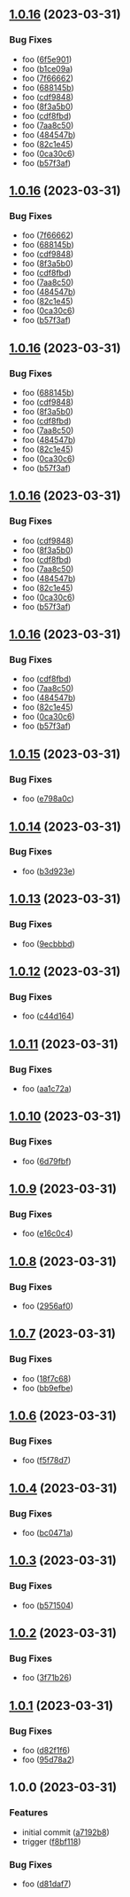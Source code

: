 ## [1.0.16](https://github.com/twang817/test-release/compare/v1.0.15...v1.0.16) (2023-03-31)


### Bug Fixes

* foo ([6f5e901](https://github.com/twang817/test-release/commit/6f5e90125d3ab6ef212cf920852c25686adecc03))
* foo ([b1ce09a](https://github.com/twang817/test-release/commit/b1ce09ab4fa816c489e2b8847b4fb36076631a88))
* foo ([7f66662](https://github.com/twang817/test-release/commit/7f66662638a792ec3d2844cc7674128de3b5b297))
* foo ([688145b](https://github.com/twang817/test-release/commit/688145b465d26063550857c6cd7c3420ee2a040c))
* foo ([cdf9848](https://github.com/twang817/test-release/commit/cdf9848fc1c8c91b5552218263688a50396f817a))
* foo ([8f3a5b0](https://github.com/twang817/test-release/commit/8f3a5b0e5602e18015e30bda04552634efaf8975))
* foo ([cdf8fbd](https://github.com/twang817/test-release/commit/cdf8fbd28f124c4834d8de6ba2ca8f37ef585cff))
* foo ([7aa8c50](https://github.com/twang817/test-release/commit/7aa8c5066c820de03daa97ef79200fbc6da2e673))
* foo ([484547b](https://github.com/twang817/test-release/commit/484547bf1b38ad2c5572ea5c5a7f1f9ef589faa2))
* foo ([82c1e45](https://github.com/twang817/test-release/commit/82c1e4581094b4d2699e034c7797d0cec06ee1f1))
* foo ([0ca30c6](https://github.com/twang817/test-release/commit/0ca30c6b4445097995f9f4be98aafa7bfd9af1f6))
* foo ([b57f3af](https://github.com/twang817/test-release/commit/b57f3af884acde6d48e397a8a39ec1fe774d8ef5))

## [1.0.16](https://github.com/twang817/test-release/compare/v1.0.15...v1.0.16) (2023-03-31)


### Bug Fixes

* foo ([7f66662](https://github.com/twang817/test-release/commit/7f66662638a792ec3d2844cc7674128de3b5b297))
* foo ([688145b](https://github.com/twang817/test-release/commit/688145b465d26063550857c6cd7c3420ee2a040c))
* foo ([cdf9848](https://github.com/twang817/test-release/commit/cdf9848fc1c8c91b5552218263688a50396f817a))
* foo ([8f3a5b0](https://github.com/twang817/test-release/commit/8f3a5b0e5602e18015e30bda04552634efaf8975))
* foo ([cdf8fbd](https://github.com/twang817/test-release/commit/cdf8fbd28f124c4834d8de6ba2ca8f37ef585cff))
* foo ([7aa8c50](https://github.com/twang817/test-release/commit/7aa8c5066c820de03daa97ef79200fbc6da2e673))
* foo ([484547b](https://github.com/twang817/test-release/commit/484547bf1b38ad2c5572ea5c5a7f1f9ef589faa2))
* foo ([82c1e45](https://github.com/twang817/test-release/commit/82c1e4581094b4d2699e034c7797d0cec06ee1f1))
* foo ([0ca30c6](https://github.com/twang817/test-release/commit/0ca30c6b4445097995f9f4be98aafa7bfd9af1f6))
* foo ([b57f3af](https://github.com/twang817/test-release/commit/b57f3af884acde6d48e397a8a39ec1fe774d8ef5))

## [1.0.16](https://github.com/twang817/test-release/compare/v1.0.15...v1.0.16) (2023-03-31)


### Bug Fixes

* foo ([688145b](https://github.com/twang817/test-release/commit/688145b465d26063550857c6cd7c3420ee2a040c))
* foo ([cdf9848](https://github.com/twang817/test-release/commit/cdf9848fc1c8c91b5552218263688a50396f817a))
* foo ([8f3a5b0](https://github.com/twang817/test-release/commit/8f3a5b0e5602e18015e30bda04552634efaf8975))
* foo ([cdf8fbd](https://github.com/twang817/test-release/commit/cdf8fbd28f124c4834d8de6ba2ca8f37ef585cff))
* foo ([7aa8c50](https://github.com/twang817/test-release/commit/7aa8c5066c820de03daa97ef79200fbc6da2e673))
* foo ([484547b](https://github.com/twang817/test-release/commit/484547bf1b38ad2c5572ea5c5a7f1f9ef589faa2))
* foo ([82c1e45](https://github.com/twang817/test-release/commit/82c1e4581094b4d2699e034c7797d0cec06ee1f1))
* foo ([0ca30c6](https://github.com/twang817/test-release/commit/0ca30c6b4445097995f9f4be98aafa7bfd9af1f6))
* foo ([b57f3af](https://github.com/twang817/test-release/commit/b57f3af884acde6d48e397a8a39ec1fe774d8ef5))

## [1.0.16](https://github.com/twang817/test-release/compare/v1.0.15...v1.0.16) (2023-03-31)


### Bug Fixes

* foo ([cdf9848](https://github.com/twang817/test-release/commit/cdf9848fc1c8c91b5552218263688a50396f817a))
* foo ([8f3a5b0](https://github.com/twang817/test-release/commit/8f3a5b0e5602e18015e30bda04552634efaf8975))
* foo ([cdf8fbd](https://github.com/twang817/test-release/commit/cdf8fbd28f124c4834d8de6ba2ca8f37ef585cff))
* foo ([7aa8c50](https://github.com/twang817/test-release/commit/7aa8c5066c820de03daa97ef79200fbc6da2e673))
* foo ([484547b](https://github.com/twang817/test-release/commit/484547bf1b38ad2c5572ea5c5a7f1f9ef589faa2))
* foo ([82c1e45](https://github.com/twang817/test-release/commit/82c1e4581094b4d2699e034c7797d0cec06ee1f1))
* foo ([0ca30c6](https://github.com/twang817/test-release/commit/0ca30c6b4445097995f9f4be98aafa7bfd9af1f6))
* foo ([b57f3af](https://github.com/twang817/test-release/commit/b57f3af884acde6d48e397a8a39ec1fe774d8ef5))

## [1.0.16](https://github.com/twang817/test-release/compare/v1.0.15...v1.0.16) (2023-03-31)


### Bug Fixes

* foo ([cdf8fbd](https://github.com/twang817/test-release/commit/cdf8fbd28f124c4834d8de6ba2ca8f37ef585cff))
* foo ([7aa8c50](https://github.com/twang817/test-release/commit/7aa8c5066c820de03daa97ef79200fbc6da2e673))
* foo ([484547b](https://github.com/twang817/test-release/commit/484547bf1b38ad2c5572ea5c5a7f1f9ef589faa2))
* foo ([82c1e45](https://github.com/twang817/test-release/commit/82c1e4581094b4d2699e034c7797d0cec06ee1f1))
* foo ([0ca30c6](https://github.com/twang817/test-release/commit/0ca30c6b4445097995f9f4be98aafa7bfd9af1f6))
* foo ([b57f3af](https://github.com/twang817/test-release/commit/b57f3af884acde6d48e397a8a39ec1fe774d8ef5))

## [1.0.15](https://github.com/twang817/test-release/compare/v1.0.14...v1.0.15) (2023-03-31)


### Bug Fixes

* foo ([e798a0c](https://github.com/twang817/test-release/commit/e798a0c0093e7487dc51a0fc8837c9a45530b609))

## [1.0.14](https://github.com/twang817/test-release/compare/v1.0.13...v1.0.14) (2023-03-31)


### Bug Fixes

* foo ([b3d923e](https://github.com/twang817/test-release/commit/b3d923e7b158f29f065f26c33395eaa8ed3eb47e))

## [1.0.13](https://github.com/twang817/test-release/compare/v1.0.12...v1.0.13) (2023-03-31)


### Bug Fixes

* foo ([9ecbbbd](https://github.com/twang817/test-release/commit/9ecbbbddcd618904e237adaf8fa1c0f659abc82d))

## [1.0.12](https://github.com/twang817/test-release/compare/v1.0.11...v1.0.12) (2023-03-31)


### Bug Fixes

* foo ([c44d164](https://github.com/twang817/test-release/commit/c44d1646a0c6f85f8a311ac56abc7bbe3d43b6c0))

## [1.0.11](https://github.com/twang817/test-release/compare/v1.0.10...v1.0.11) (2023-03-31)


### Bug Fixes

* foo ([aa1c72a](https://github.com/twang817/test-release/commit/aa1c72a2e0b26a8ebf9e2811624e53446d04fe0d))

## [1.0.10](https://github.com/twang817/test-release/compare/v1.0.9...v1.0.10) (2023-03-31)


### Bug Fixes

* foo ([6d79fbf](https://github.com/twang817/test-release/commit/6d79fbf972383e89e1bf4bf2fc380df995a9321d))

## [1.0.9](https://github.com/twang817/test-release/compare/v1.0.8...v1.0.9) (2023-03-31)


### Bug Fixes

* foo ([e16c0c4](https://github.com/twang817/test-release/commit/e16c0c43c4c1c3fff69e97b43e0e4910c1dcaa17))

## [1.0.8](https://github.com/twang817/test-release/compare/v1.0.7...v1.0.8) (2023-03-31)


### Bug Fixes

* foo ([2956af0](https://github.com/twang817/test-release/commit/2956af0c6b55b6bd64e9eda1d94f75c9f25cb744))

## [1.0.7](https://github.com/twang817/test-release/compare/v1.0.6...v1.0.7) (2023-03-31)


### Bug Fixes

* foo ([18f7c68](https://github.com/twang817/test-release/commit/18f7c688e836a7cf6e4a9af808c61c94fc69cec6))
* foo ([bb9efbe](https://github.com/twang817/test-release/commit/bb9efbefcc6a614162c0644e33b899f6fdb9a076))

## [1.0.6](https://github.com/twang817/test-release/compare/v1.0.5...v1.0.6) (2023-03-31)


### Bug Fixes

* foo ([f5f78d7](https://github.com/twang817/test-release/commit/f5f78d7e7ae3f8fef1081ae49a5a5405507ccedc))

## [1.0.4](https://github.com/twang817/test-release/compare/v1.0.3...v1.0.4) (2023-03-31)


### Bug Fixes

* foo ([bc0471a](https://github.com/twang817/test-release/commit/bc0471aadc4f11fd4f8a7108257e76b7f84b0929))

## [1.0.3](https://github.com/twang817/test-release/compare/v1.0.2...v1.0.3) (2023-03-31)


### Bug Fixes

* foo ([b571504](https://github.com/twang817/test-release/commit/b5715041e89055f0e6c814fb178bf81b244ea7d7))

## [1.0.2](https://github.com/twang817/test-release/compare/v1.0.1...v1.0.2) (2023-03-31)


### Bug Fixes

* foo ([3f71b26](https://github.com/twang817/test-release/commit/3f71b26b84cad7a23c4173e7931ae7d3ff055437))

## [1.0.1](https://github.com/twang817/test-release/compare/v1.0.0...v1.0.1) (2023-03-31)


### Bug Fixes

* foo ([d82f1f6](https://github.com/twang817/test-release/commit/d82f1f67c4dd19624da9b59553cef064361db47d))
* foo ([95d78a2](https://github.com/twang817/test-release/commit/95d78a283c54a3bf9718ce81d77d038001aa8d1b))

## 1.0.0 (2023-03-31)


### Features

* initial commit ([a7192b8](https://github.com/twang817/test-release/commit/a7192b872427368d21e5e0cb563e53ae7b5e78e4))
* trigger ([f8bf118](https://github.com/twang817/test-release/commit/f8bf11862facb09e8c26a71f94358a9a6866b66d))


### Bug Fixes

* foo ([d81daf7](https://github.com/twang817/test-release/commit/d81daf7551d287d9a3de85d990690ec13b7f7f96))
